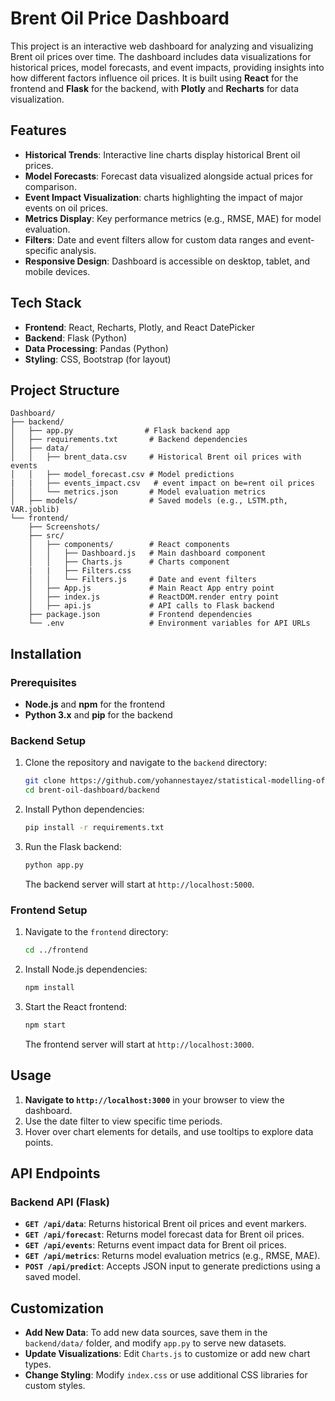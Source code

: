 
# Brent Oil Price Dashboard

This project is an interactive web dashboard for analyzing and visualizing Brent oil prices over time. The dashboard includes data visualizations for historical prices, model forecasts, and event impacts, providing insights into how different factors influence oil prices. It is built using **React** for the frontend and **Flask** for the backend, with **Plotly** and **Recharts** for data visualization.

## Features
- **Historical Trends**: Interactive line charts display historical Brent oil prices.
- **Model Forecasts**: Forecast data visualized alongside actual prices for comparison.
- **Event Impact Visualization**: charts highlighting the impact of major events on oil prices.
- **Metrics Display**: Key performance metrics (e.g., RMSE, MAE) for model evaluation.
- **Filters**: Date and event filters allow for custom data ranges and event-specific analysis.
- **Responsive Design**: Dashboard is accessible on desktop, tablet, and mobile devices.

## Tech Stack
- **Frontend**: React, Recharts, Plotly, and React DatePicker
- **Backend**: Flask (Python)
- **Data Processing**: Pandas (Python)
- **Styling**: CSS, Bootstrap (for layout)

## Project Structure

```
Dashboard/
├── backend/
│   ├── app.py                # Flask backend app
│   ├── requirements.txt       # Backend dependencies
│   ├── data/
│   │   ├── brent_data.csv     # Historical Brent oil prices with events
│   │   ├── model_forecast.csv # Model predictions
|   |   ├── events_impact.csv   # event impact on be=rent oil prices
│   │   └── metrics.json       # Model evaluation metrics
│   ├── models/                # Saved models (e.g., LSTM.pth, VAR.joblib)
└── frontend/
    ├── Screenshots/
    ├── src/
    │   ├── components/        # React components
    │   │   ├── Dashboard.js   # Main dashboard component
    │   │   ├── Charts.js      # Charts component
    |   |   ├── Filters.css         
    │   │   └── Filters.js     # Date and event filters
    │   ├── App.js             # Main React App entry point
    │   ├── index.js           # ReactDOM.render entry point
    │   ├── api.js             # API calls to Flask backend
    ├── package.json           # Frontend dependencies
    └── .env                   # Environment variables for API URLs
```

## Installation

### Prerequisites
- **Node.js** and **npm** for the frontend
- **Python 3.x** and **pip** for the backend

### Backend Setup
1. Clone the repository and navigate to the `backend` directory:
   ```bash
   git clone https://github.com/yohannestayez/statistical-modelling-of-time-series-data.git
   cd brent-oil-dashboard/backend
   ```
2. Install Python dependencies:
   ```bash
   pip install -r requirements.txt
   ```
3. Run the Flask backend:
   ```bash
   python app.py
   ```
   The backend server will start at `http://localhost:5000`.

### Frontend Setup
1. Navigate to the `frontend` directory:
   ```bash
   cd ../frontend
   ```
2. Install Node.js dependencies:
   ```bash
   npm install
   ```
3. Start the React frontend:
   ```bash
   npm start
   ```
   The frontend server will start at `http://localhost:3000`.

## Usage
1. **Navigate to `http://localhost:3000`** in your browser to view the dashboard.
2. Use the date filter to view specific time periods.
3. Hover over chart elements for details, and use tooltips to explore data points.

## API Endpoints
### Backend API (Flask)
- **`GET /api/data`**: Returns historical Brent oil prices and event markers.
- **`GET /api/forecast`**: Returns model forecast data for Brent oil prices.
- **`GET /api/events`**: Returns event impact data for Brent oil prices.
- **`GET /api/metrics`**: Returns model evaluation metrics (e.g., RMSE, MAE).
- **`POST /api/predict`**: Accepts JSON input to generate predictions using a saved model.


## Customization
- **Add New Data**: To add new data sources, save them in the `backend/data/` folder, and modify `app.py` to serve new datasets.
- **Update Visualizations**: Edit `Charts.js` to customize or add new chart types.
- **Change Styling**: Modify `index.css` or use additional CSS libraries for custom styles.


